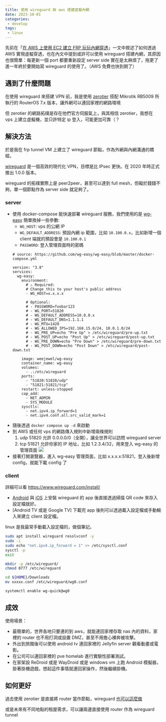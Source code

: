 ```yaml
---
title: 使用 wireguard 與 aws 搭建虛擬內網
date: 2023-10-01
categories:
 - develop
tags:
 - linux
---
```


先前在「[在 AWS 上使用 EC2 建立 FRP 玩玩內網穿透](/blogs/develop/2022/frp-tunnel)」一文中敘述了如何透過 AWS 實現虛擬穿透，也在內文中提到或許可以使用 wireguard 搭建內網，其原因也很簡單：每更新一個 port 都要重新設定 server side 實在是太麻煩了，拖更了進一年終於要開始寫 wireguard 的使用了。（AWS 免費也快到期了）

## 遇到了什麼問題

在使用 wireguard 來搭建 VPN 前，我是使用 [zerotier](https://www.zerotier.com/) 搭配 Mikrotik RB5009 所執行的 RouterOS 7.x 版本，讓外網可以連回家裡的網路環境

但 zerotier 的網路拓樸是存在他們官方伺服氣上，與其相信 zerotier，我想在 vps 上建立虛擬機，並只許特定 ip 登入，可能更加可靠（？

## 解決方法

於是我在 frp tunnel VM 上建立了 wireguard 節點，作為外網與內網溝通的橋樑。

[wireguard](https://www.wireguard.com/) 是一個高效的現代化 VPN，目標是比 IPsec 更快。在 2020 年時正式推出 1.0.0 版本。

wireguard 的拓樸實際上是 peer2peer，甚至可以達到 full mesh，但礙於錢錢不夠，單一個節點作為 server side 就足夠了。

### server

- 使用 docker-compose 能快速部署 wireguard 服務，我們使用的是 [wg-easy](https://github.com/wg-easy/wg-easy)
  簡單換掉一些參數:
  - `WG_HOST`: vps 的公網 IP
  - `WG_DEFAULT_ADDRESS`: 預設內網 ip 範圍，比如 `10.100.0.x`，比如新增一個 client 端就的預設會是 `10.100.0.1`
  - `PASSWORD`: 登入管理頁面時的密碼
  ```
  # source: https://github.com/wg-easy/wg-easy/blob/master/docker-compose.yml

  version: "3.8"
  services:
    wg-easy:
      environment:
        # ⚠️ Required:
        # Change this to your host's public address
        - WG_HOST=x.x.x.x

        # Optional:
        # - PASSWORD=foobar123
        # - WG_PORT=51820
        # - WG_DEFAULT_ADDRESS=10.8.0.x
        # - WG_DEFAULT_DNS=1.1.1.1
        # - WG_MTU=1420
        # - WG_ALLOWED_IPS=192.168.15.0/24, 10.0.1.0/24
        # - WG_PRE_UP=echo "Pre Up" > /etc/wireguard/pre-up.txt
        # - WG_POST_UP=echo "Post Up" > /etc/wireguard/post-up.txt
        # - WG_PRE_DOWN=echo "Pre Down" > /etc/wireguard/pre-down.txt
        # - WG_POST_DOWN=echo "Post Down" > /etc/wireguard/post-down.txt

      image: weejewel/wg-easy
      container_name: wg-easy
      volumes:
        - .:/etc/wireguard
      ports:
        - "51820:51820/udp"
        - "51821:51821/tcp"
      restart: unless-stopped
      cap_add:
        - NET_ADMIN
        - SYS_MODULE
      sysctls:
        - net.ipv4.ip_forward=1
        - net.ipv4.conf.all.src_valid_mark=1
  ```
- 隨後透過 `docker compose up -d` 來啟動
- 到 AWS 或任何 vps 的網路傳入規則中新增兩條規則
  1. udp 51820 允許 0.0.0.0/0（全開），讓全世界可以訪問 wireguard server
  2. tcp 51821 允許你家的 IP 地址，比如 1.2.3.4/32，用來登入 wg-easy 的管理頁面
  ![](/assets/dev/20231001/Screenshot_20231001_122839.png)
- 接著打開瀏覽器，進入 wg-easy 管理頁面，比如 x.x.x.x:51821，登入後新增 config，就能下載 config 了

### client

詳細可以看 https://www.wireguard.com/install/

- [Android](https://play.google.com/store/apps/details?id=com.wireguard.android&hl=zh_TW&gl=US&pli=1) 與 [iOS](https://apps.apple.com/us/app/wireguard/id1441195209) 上安裝 wireguard 的 app 後直接透過掃描 QR code 來存入設定檔就好。
- [Android TV 或是 Google TV] 下載完 app 後則可以透過載入設定檔或手動輸入來建立 client 設定檔。

linux 是我最常手動載入設定檔的，做個筆記。
```bash
sudo apt install wireguard resolvconf -y
sudo -i
sudo echo "net.ipv4.ip_forward = 1" >> /etc/sysctl.conf
sysctl -p
exit

mkdir -p /etc/wireguard/
chmod 0777 /etc/wireguard

cd ${HOME}/Downloads
mv xxxxx.conf /etc/wireguard/wg0.conf

systemctl enable wg-quick@wg0
```

## 成效

使用場景：
  - 最簡單的，世界各地只要連的到 aws，就能連回家裡存取 nas 內的資料，家裡的 router 也不用打洞或設置 DMZ，甚至不用擔心裸奔被攻擊。
  - 外出到旅館後可以使用 android tv 連回家裡的 Jellyfin server 觀看動畫或電影。
  - 在公司可以連回家裡的 pve homelab 進行實驗性部署測試。
  - 在家架設 ReDroid 或是 WayDroid 或是 windows vm 上跑 Android 模擬器，掛著掛機遊戲，想起這件事情就連回家操作，然後繼續掛機。

## 如何更好

過去使用 zerotier 是直接將 router 當作節點，wireguard [也可以這麼做](https://help.mikrotik.com/docs/display/ROS/WireGuard)

或是未來有不同地點的租屋需求，可以讓兩邊直接使用 router 作為 wireguard tunnel

